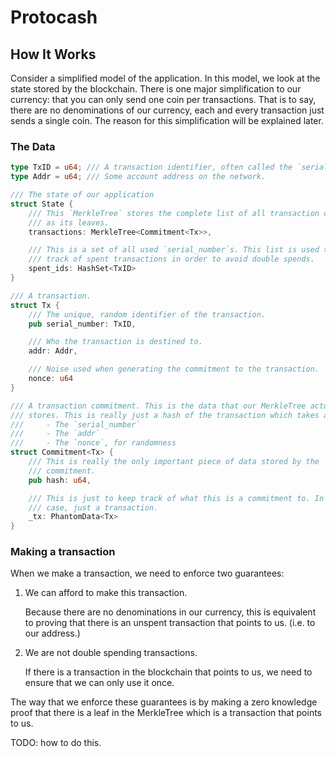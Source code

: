 # Protocash

## How It Works

Consider a simplified model of the application. In this model, we look at the
state stored by the blockchain. There is one major simplification to our
currency: that you can only send one coin per transactions. That is to say,
there are no denominations of our currency, each and every transaction just
sends a single coin. The reason for this simplification will be explained later.

### The Data

```rs
type TxID = u64; /// A transaction identifier, often called the `serial_number`.
type Addr = u64; /// Some account address on the network.

/// The state of our application
struct State {
    /// This `MerkleTree` stores the complete list of all transaction commitment
    /// as its leaves.
    transactions: MerkleTree<Commitment<Tx>>,

    /// This is a set of all used `serial_number`s. This list is used to keep
    /// track of spent transactions in order to avoid double spends.
    spent_ids: HashSet<TxID>
}

/// A transaction.
struct Tx {
    /// The unique, random identifier of the transaction.
    pub serial_number: TxID,

    /// Who the transaction is destined to.
    addr: Addr,

    /// Noise used when generating the commitment to the transaction.
    nonce: u64
}

/// A transaction commitment. This is the data that our MerkleTree actually
/// stores. This is really just a hash of the transaction which takes as input
///     - The `serial_number`
///     - The `addr`
///     - The `nonce`, for randomness
struct Commitment<Tx> {
    /// This is really the only important piece of data stored by the
    /// commitment.
    pub hash: u64,

    /// This is just to keep track of what this is a commitment to. In this
    /// case, just a transaction.
    _tx: PhantomData<Tx>
}
```

### Making a transaction

When we make a transaction, we need to enforce two guarantees:
1. We can afford to make this transaction.

    Because there are no denominations in our currency, this is equivalent to
    proving that there is an unspent transaction that points to us. (i.e. to our
    address.)
2. We are not double spending transactions.

    If there is a transaction in the blockchain that points to us, we need to
    ensure that we can only use it once.

The way that we enforce these guarantees is by making a zero knowledge
proof that there is a leaf in the MerkleTree which is a transaction that points
to us.

TODO: how to do this.
